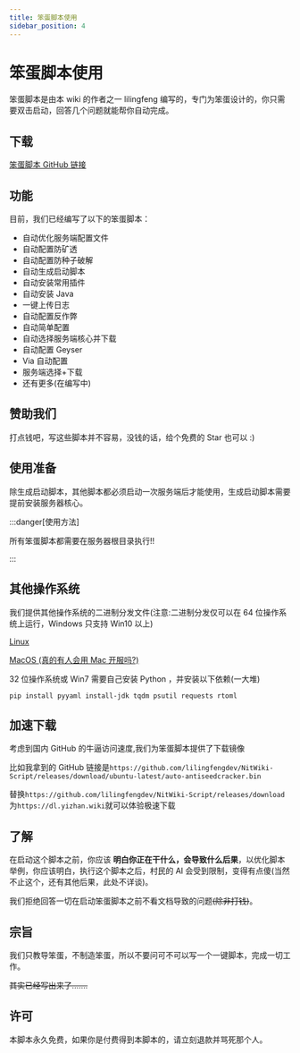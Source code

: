 ```yaml
---
title: 笨蛋脚本使用
sidebar_position: 4
---
```


# 笨蛋脚本使用

笨蛋脚本是由本 wiki 的作者之一 lilingfeng 编写的，专门为笨蛋设计的，你只需要双击启动，回答几个问题就能帮你自动完成。

## 下载

[笨蛋脚本 GitHub 链接](https://github.com/lilingfengdev/NitWiki-Script)

## 功能

目前，我们已经编写了以下的笨蛋脚本：

* 自动优化服务端配置文件
* 自动配置防矿透
* 自动配置防种子破解
* 自动生成启动脚本
* 自动安装常用插件
* 自动安装 Java
* 一键上传日志
* 自动配置反作弊
* 自动简单配置
* 自动选择服务端核心并下载
* 自动配置 Geyser
* Via 自动配置
* 服务端选择+下载
* 还有更多(在编写中)

## 赞助我们

打点钱吧，写这些脚本并不容易，没钱的话，给个免费的 Star 也可以 :)

## 使用准备

除生成启动脚本，其他脚本都必须启动一次服务端后才能使用，生成启动脚本需要提前安装服务器核心。

:::danger[使用方法]

所有笨蛋脚本都需要在服务器根目录执行!!

:::

## 其他操作系统

我们提供其他操作系统的二进制分发文件(注意:二进制分发仅可以在 64 位操作系统上运行，Windows 只支持 Win10 以上)

[Linux](https://github.com/lilingfengdev/NitWiki-Script/releases/tag/ubuntu-latest)

[MacOS (真的有人会用 Mac 开服吗?)](https://github.com/lilingfengdev/NitWiki-Script/releases/tag/macos-latest)

32 位操作系统或 Win7 需要自己安装 Python ，并安装以下依赖(一大堆)

```shell
pip install pyyaml install-jdk tqdm psutil requests rtoml
```

## 加速下载

考虑到国内 GitHub 的牛逼访问速度,我们为笨蛋脚本提供了下载镜像

比如我拿到的 GitHub 链接是`https://github.com/lilingfengdev/NitWiki-Script/releases/download/ubuntu-latest/auto-antiseedcracker.bin`

替换`https://github.com/lilingfengdev/NitWiki-Script/releases/download `为`https://dl.yizhan.wiki`就可以体验极速下载

## 了解

在启动这个脚本之前，你应该 **明白你正在干什么，会导致什么后果**，以优化脚本举例，你应该明白，执行这个脚本之后，村民的 AI 会受到限制，变得有点傻(当然不止这个，还有其他后果，此处不详谈)。

我们拒绝回答一切在启动笨蛋脚本之前不看文档导致的问题~~(除非打钱)~~。

## 宗旨

我们只教导笨蛋，不制造笨蛋，所以不要问可不可以写一个一键脚本，完成一切工作。

~~其实已经写出来了.......~~

## 许可

本脚本永久免费，如果你是付费得到本脚本的，请立刻退款并骂死那个人。
